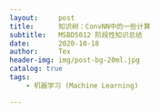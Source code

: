 ```yaml
---
layout:     post
title:      知识树：ConvNN中的一些计算
subtitle:   MSBD5012 阶段性知识总结
date:       2020-10-18
author:     Tex
header-img: img/post-bg-20ml.jpg
catalog: true
tags:
    - 机器学习 (Machine Learning)

---
```



